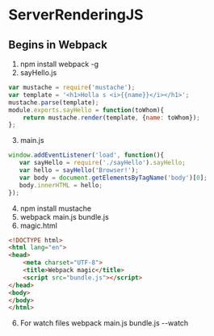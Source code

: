# ServerRenderingJS
## Begins in Webpack
1) npm install webpack -g
2) sayHello.js
```javascript
var mustache = require('mustache');
var template = '<h1>Holla s <i>{{name}}</i></h1>';
mustache.parse(template);
module.exports.sayHello = function(toWhom){
    return mustache.render(template, {name: toWhom});
};
```
3) main.js
```javascript
window.addEventListener('load', function(){
   var sayHello = require('./sayHello').sayHello;
   var hello = sayHello('Browser!');
   var body = document.getElementsByTagName('body')[0];
   body.innerHTML = hello;
});
```
4) npm install mustache
5) webpack main.js bundle.js
5) magic.html
```html
<!DOCTYPE html>
<html lang="en">
<head>
    <meta charset="UTF-8">
    <title>Webpack magic</title>
    <script src="bundle.js"></script>
</head>
<body>
</body>
</html>
```
6) For watch files webpack main.js bundle.js --watch



